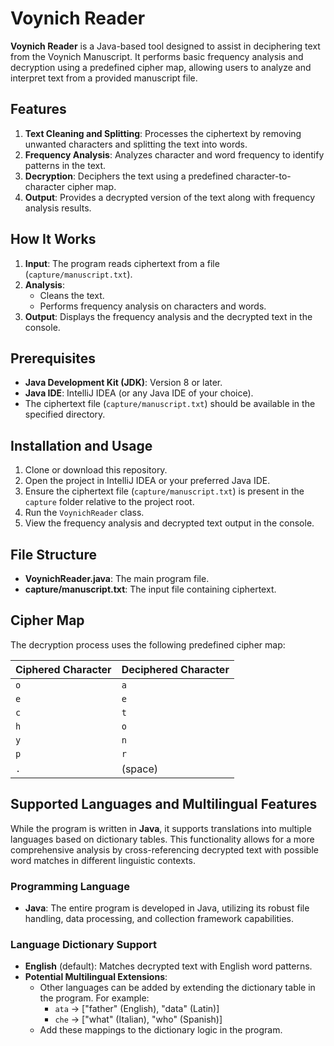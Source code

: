# Voynich Reader

**Voynich Reader** is a Java-based tool designed to assist in deciphering text from the Voynich Manuscript. It performs basic frequency analysis and decryption using a predefined cipher map, allowing users to analyze and interpret text from a provided manuscript file.

## Features

1. **Text Cleaning and Splitting**: Processes the ciphertext by removing unwanted characters and splitting the text into words.
2. **Frequency Analysis**: Analyzes character and word frequency to identify patterns in the text.
3. **Decryption**: Deciphers the text using a predefined character-to-character cipher map.
4. **Output**: Provides a decrypted version of the text along with frequency analysis results.

## How It Works

1. **Input**: The program reads ciphertext from a file (`capture/manuscript.txt`).
2. **Analysis**:
   - Cleans the text.
   - Performs frequency analysis on characters and words.
3. **Output**: Displays the frequency analysis and the decrypted text in the console.

## Prerequisites

- **Java Development Kit (JDK)**: Version 8 or later.
- **Java IDE**: IntelliJ IDEA (or any Java IDE of your choice).
- The ciphertext file (`capture/manuscript.txt`) should be available in the specified directory.

## Installation and Usage

1. Clone or download this repository.
2. Open the project in IntelliJ IDEA or your preferred Java IDE.
3. Ensure the ciphertext file (`capture/manuscript.txt`) is present in the `capture` folder relative to the project root.
4. Run the `VoynichReader` class.
5. View the frequency analysis and decrypted text output in the console.

## File Structure

- **VoynichReader.java**: The main program file.
- **capture/manuscript.txt**: The input file containing ciphertext.

## Cipher Map

The decryption process uses the following predefined cipher map:

| Ciphered Character | Deciphered Character |
|--------------------|-----------------------|
| `o`                | `a`                  |
| `e`                | `e`                  |
| `c`                | `t`                  |
| `h`                | `o`                  |
| `y`                | `n`                  |
| `p`                | `r`                  |
| `.`                | (space)              |

## Supported Languages and Multilingual Features

While the program is written in **Java**, it supports translations into multiple languages based on dictionary tables. This functionality allows for a more comprehensive analysis by cross-referencing decrypted text with possible word matches in different linguistic contexts.

### Programming Language

- **Java**: The entire program is developed in Java, utilizing its robust file handling, data processing, and collection framework capabilities.

### Language Dictionary Support

- **English** (default): Matches decrypted text with English word patterns.
- **Potential Multilingual Extensions**:
  - Other languages can be added by extending the dictionary table in the program. For example:
    - `ata` → ["father" (English), "data" (Latin)]
    - `che` → ["what" (Italian), "who" (Spanish)]
  - Add these mappings to the dictionary logic in the program.

